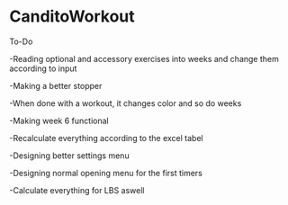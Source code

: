 # CanditoWorkout

To-Do

-Reading optional and accessory exercises into weeks and change them according to input

-Making a better stopper

-When done with a workout, it changes color and so do weeks

-Making week 6 functional

-Recalculate everything according to the excel tabel

-Designing better settings menu

-Designing normal opening menu for the first timers

-Calculate everything for LBS aswell
